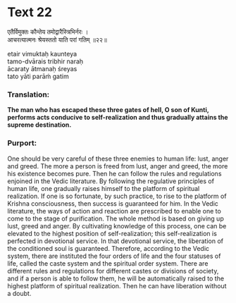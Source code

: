 # Text 22

एतैर्विमुक्तः कौन्तेय तमोद्वारैस्त्रिभिर्नरः ।  
आचरत्यात्मनः श्रेयस्ततो याति परां गतिम् ॥२२॥

etair vimuktaḥ kaunteya  
tamo-dvārais tribhir naraḥ  
ācaraty ātmanaḥ śreyas  
tato yāti parāḿ gatim



### Translation:

**The man who has escaped these three gates of hell, O son of Kunti, performs acts conducive to self-realization and thus gradually attains the supreme destination.**

### Purport:

One should be very careful of these three enemies to human life: lust, anger and greed. The more a person is freed from lust, anger and greed, the more his existence becomes pure. Then he can follow the rules and regulations enjoined in the Vedic literature. By following the regulative principles of human life, one gradually raises himself to the platform of spiritual realization. If one is so fortunate, by such practice, to rise to the platform of Krishna consciousness, then success is guaranteed for him. In the Vedic literature, the ways of action and reaction are prescribed to enable one to come to the stage of purification. The whole method is based on giving up lust, greed and anger. By cultivating knowledge of this process, one can be elevated to the highest position of self-realization; this self-realization is perfected in devotional service. In that devotional service, the liberation of the conditioned soul is guaranteed. Therefore, according to the Vedic system, there are instituted the four orders of life and the four statuses of life, called the caste system and the spiritual order system. There are different rules and regulations for different castes or divisions of society, and if a person is able to follow them, he will be automatically raised to the highest platform of spiritual realization. Then he can have liberation without a doubt.